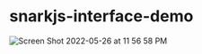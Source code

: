 # snarkjs-interface-demo

![Screen Shot 2022-05-26 at 11 56 58 PM](https://user-images.githubusercontent.com/19412160/170626317-dc0d7d7c-9bf8-4d20-8aad-c363f909f254.png)
